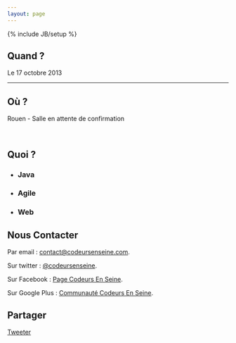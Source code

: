 ```yaml
---
layout: page
---
```

{% include JB/setup %}

<h2>Quand ?</h2>
<p>Le 17 octobre 2013</p>
<hr />
<h2>Où ?</h2>
<p>Rouen - Salle en attente de confirmation</p>

<br />
<h2>Quoi ?</h2>
<div class="row-fluid home-gallery">
<ul class="thumbnails">
	<li class="span4">
    <div class="thumbnail">
				<h3>Java</h3>
    </div>
  </li>
  <li class="span4">
    <div class="thumbnail">
				<h3>Agile</h3>
    </div>
  </li>
  <li class="span4">
    <div class="thumbnail">
				<h3>Web</h3>
    </div>
  </li>
</ul>
</div>
<h2>Nous Contacter</h2>

<p>Par email : <a href="mailto:contact@codeursenseine.com">contact@codeursenseine.com</a>.</p>
<p>Sur twitter : <a href="http://twitter.com/codeursenseine" target="_blank">@codeursenseine</a>.</p>
<p>Sur Facebook : <a href="https://www.facebook.com/codeursenseine" target="_blank">Page Codeurs En Seine</a>.</p>
<p>Sur Google Plus : <a href="https://plus.google.com/u/0/communities/111526484712817533870" target="_blank">Communauté Codeurs En Seine</a>.</p>
 
<h2>Partager</h2>
<p>
  <a href="https://twitter.com/share" class="twitter-share-button" data-via="codeursenseine" data-lang="fr">Tweeter</a>
<script>!function(d,s,id){var js,fjs=d.getElementsByTagName(s)[0];if(!d.getElementById(id)){js=d.createElement(s);js.id=id;js.src="//platform.twitter.com/widgets.js";fjs.parentNode.insertBefore(js,fjs);}}(document,"script","twitter-wjs");</script></p>
<p>
<div id="fb-root"></div>
<script>(function(d, s, id) {
  var js, fjs = d.getElementsByTagName(s)[0];
  if (d.getElementById(id)) return;
  js = d.createElement(s); js.id = id;
  js.src = "//connect.facebook.net/fr_FR/all.js#xfbml=1&appId=139117452787297";
  fjs.parentNode.insertBefore(js, fjs);
}(document, 'script', 'facebook-jssdk'));</script>
</p>
<p>
<!-- Placez cette balise où vous souhaitez faire apparaître le gadget Bouton +1. -->
<div class="g-plusone" data-size="tall" data-annotation="inline" data-width="300"></div>

<!-- Placez cette ballise après la dernière balise Bouton +1. -->
<script type="text/javascript">
  window.___gcfg = {lang: 'fr'};

  (function() {
    var po = document.createElement('script'); po.type = 'text/javascript'; po.async = true;
    po.src = 'https://apis.google.com/js/plusone.js';
    var s = document.getElementsByTagName('script')[0]; s.parentNode.insertBefore(po, s);
  })();
</script>  
</p>




